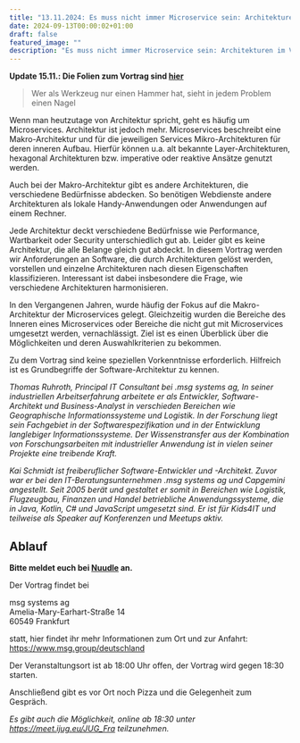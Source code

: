 ```yaml
---
title: "13.11.2024: Es muss nicht immer Microservice sein: Architekturen im Vergleich"
date: 2024-09-13T00:00:02+01:00
draft: false
featured_image: ""
description: "Es muss nicht immer Microservice sein: Architekturen im Vergleich"
---
```


**Update 15.11.: Die Folien zum Vortrag sind [hier](/res/20241115_nicht_immer_microservices.pdf)**

> Wer als Werkzeug nur einen Hammer hat, sieht in jedem Problem einen Nagel

Wenn man heutzutage von Architektur spricht, geht es häufig um Microservices. Architektur ist jedoch mehr. Microservices beschreibt eine Makro-Architektur und für die jeweiligen Services Mikro-Architekturen für deren inneren Aufbau. Hierfür können u.a. alt bekannte Layer-Architekturen, hexagonal Architekturen bzw. imperative oder reaktive Ansätze genutzt werden.

Auch bei der Makro-Architektur gibt es andere Architekturen, die verschiedene Bedürfnisse abdecken. So benötigen Webdienste andere Architekturen als lokale Handy-Anwendungen oder Anwendungen auf einem Rechner.

Jede Architektur deckt verschiedene Bedürfnisse wie Performance, Wartbarkeit oder Security unterschiedlich gut ab. Leider gibt es keine Architektur, die alle Belange gleich gut abdeckt. In diesem Vortrag werden wir Anforderungen an Software, die durch Architekturen gelöst werden, vorstellen und einzelne Architekturen nach diesen Eigenschaften klassifizieren. Interessant ist dabei insbesondere die Frage, wie verschiedene Architekturen harmonisieren.

In den Vergangenen Jahren, wurde häufig der Fokus auf die Makro-Architektur der Microservices gelegt. Gleichzeitig wurden die Bereiche des Inneren eines Microservices oder Bereiche die nicht gut mit Microservices umgesetzt werden, vernachlässigt. Ziel ist es einen Überblick über die Möglichkeiten und deren Auswahlkriterien zu bekommen.

Zu dem Vortrag sind keine speziellen Vorkenntnisse erforderlich. Hilfreich ist es Grundbegriffe der Software-Architektur zu kennen.

_Thomas Ruhroth, Principal IT Consultant bei .msg systems ag, In seiner industriellen Arbeitserfahrung arbeitete er als Entwickler, Software-Architekt und Business-Analyst in verschieden Bereichen wie Geographische Informationssysteme und Logistik. In der Forschung liegt sein Fachgebiet in der Softwarespezifikation und in der Entwicklung langlebiger Informationssysteme. Der Wissenstransfer aus der Kombination von Forschungsarbeiten mit industrieller Anwendung ist in vielen seiner Projekte eine treibende Kraft._

_Kai Schmidt ist freiberuflicher Software-Entwickler und -Architekt. Zuvor war er bei den IT-Beratungsunternehmen .msg systems ag und Capgemini angestellt. Seit 2005 berät und gestaltet er somit in Bereichen wie Logistik, Flugzeugbau, Finanzen und Handel betriebliche Anwendungssysteme, die in Java, Kotlin, C# und JavaScript umgesetzt sind. Er ist für Kids4IT und teilweise als Speaker auf Konferenzen und Meetups aktiv._

## Ablauf 

**Bitte meldet euch bei [Nuudle](https://nuudel.digitalcourage.de/8JZBdGoKFWEDOpFU) an.**

Der Vortrag findet bei

msg systems ag  
Amelia-Mary-Earhart-Straße 14  
60549 Frankfurt

statt, hier findet ihr mehr Informationen zum Ort und zur Anfahrt:
https://www.msg.group/deutschland

Der Veranstaltungsort ist ab 18:00 Uhr offen, der Vortrag wird gegen 18:30 starten.

Anschließend gibt es vor Ort noch Pizza und die Gelegenheit zum Gespräch.

_Es gibt auch die Möglichkeit, online ab 18:30 unter https://meet.ijug.eu/JUG_Fra teilzunehmen._